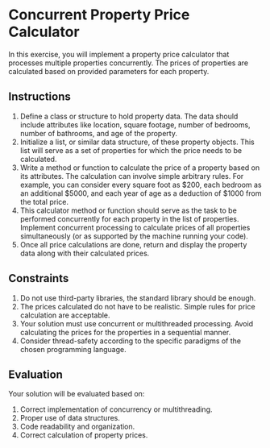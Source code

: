# Concurrent Property Price Calculator
In this exercise, you will implement a property price calculator that processes multiple properties concurrently. The prices of properties are calculated based on provided parameters for each property.

## Instructions
1. Define a class or structure to hold property data. The data should include attributes like location, square footage, number of bedrooms, number of bathrooms, and age of the property.
2. Initialize a list, or similar data structure, of these property objects. This list will serve as a set of properties for which the price needs to be calculated.
3. Write a method or function to calculate the price of a property based on its attributes. The calculation can involve simple arbitrary rules. For example, you can consider every square foot as $200, each bedroom as an additional $5000, and each year of age as a deduction of $1000 from the total price.
4. This calculator method or function should serve as the task to be performed concurrently for each property in the list of properties. Implement concurrent processing to calculate prices of all properties simultaneously (or as supported by the machine running your code).
5. Once all price calculations are done, return and display the property data along with their calculated prices.

## Constraints
1. Do not use third-party libraries, the standard library should be enough.
2. The prices calculated do not have to be realistic. Simple rules for price calculation are acceptable.
3. Your solution must use concurrent or multithreaded processing. Avoid calculating the prices for the properties in a sequential manner.
4. Consider thread-safety according to the specific paradigms of the chosen programming language.

## Evaluation
Your solution will be evaluated based on:
1. Correct implementation of concurrency or multithreading.
2. Proper use of data structures.
3. Code readability and organization.
4. Correct calculation of property prices.